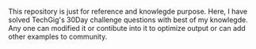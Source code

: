 This repository is just for reference and knowlegde purpose.
Here, I have solved TechGig's 30Day challenge questions with best of my knowlegde.
Any one can modified it or contibute  into it to optimize output or can add other examples to community.


